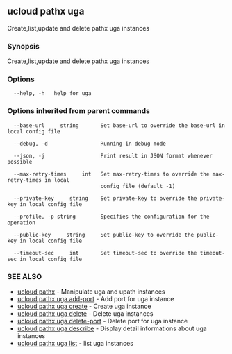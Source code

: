 ## ucloud pathx uga

Create,list,update and delete pathx uga instances

### Synopsis

Create,list,update and delete pathx uga instances

### Options

```
  --help, -h   help for uga 

```

### Options inherited from parent commands

```
  --base-url     string       Set base-url to override the base-url in local config file 

  --debug, -d                 Running in debug mode 

  --json, -j                  Print result in JSON format whenever possible 

  --max-retry-times     int   Set max-retry-times to override the max-retry-times in local
                              config file (default -1) 

  --private-key     string    Set private-key to override the private-key in local config file 

  --profile, -p string        Specifies the configuration for the operation 

  --public-key     string     Set public-key to override the public-key in local config file 

  --timeout-sec     int       Set timeout-sec to override the timeout-sec in local config file 

```

### SEE ALSO

* [ucloud pathx](developer/cli/cmd/ucloud/pathx)	 - Manipulate uga and upath instances
* [ucloud pathx uga add-port](developer/cli/cmd/ucloud/pathx/uga/add-port)	 - Add port for uga instance
* [ucloud pathx uga create](developer/cli/cmd/ucloud/pathx/uga/create)	 - Create uga instance
* [ucloud pathx uga delete](developer/cli/cmd/ucloud/pathx/uga/delete)	 - Delete uga instances
* [ucloud pathx uga delete-port](developer/cli/cmd/ucloud/pathx/uga/delete-port)	 - Delete port for uga instance
* [ucloud pathx uga describe](developer/cli/cmd/ucloud/pathx/uga/describe)	 - Display detail informations about uga instances
* [ucloud pathx uga list](developer/cli/cmd/ucloud/pathx/uga/list)	 - list uga instances

